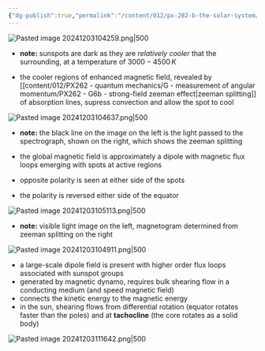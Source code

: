 ```yaml
---
{"dg-publish":true,"permalink":"/content/012/px-282-b-the-solar-system/px-282-g3-sunspots/","created":"2024-12-03T10:41:27.191+00:00","updated":"2024-12-03T11:19:53.447+00:00"}
---
```


![Pasted image 20241203104259.png|500](/img/user/pics/Pasted%20image%2020241203104259.png)
- **note:** sunspots are dark as they are *relatively cooler* that the surrounding, at a temperature of $3000-4500\,K$

- the cooler regions of enhanced magnetic field, revealed by [[content/012/PX262 - quantum mechanics/G - measurement of angular momentum/PX262 - G6b - strong-field zeeman effect\|zeeman splitting]] of absorption lines, supress convection and allow the spot to cool

![Pasted image 20241203104637.png|500](/img/user/pics/Pasted%20image%2020241203104637.png)
- **note:** the black line on the image on the left is the light passed to the spectrograph, shown on the right, which shows the zeeman splitting

- the global magnetic field is approximately a dipole with magnetic flux loops emerging with spots at active regions
- opposite polarity is seen at either side of the spots
- the polarity is reversed either side of the equator

![Pasted image 20241203105113.png|500](/img/user/pics/Pasted%20image%2020241203105113.png)
- **note:** visible light image on the left, magnetogram determined from zeeman splitting on the right

![Pasted image 20241203104911.png|500](/img/user/pics/Pasted%20image%2020241203104911.png)
- a large-scale dipole field is present with higher order flux loops associated with sunspot groups
- generated by magnetic dynamo, requires bulk shearing flow in a conducting medium (and speed magnetic field)
- connects the kinetic energy to the magnetic energy
- in the sun, shearing flows from differential rotation (equator rotates faster than the poles) and at **tachocline** (the core rotates as a solid body)

![Pasted image 20241203111642.png|500](/img/user/pics/Pasted%20image%2020241203111642.png)
